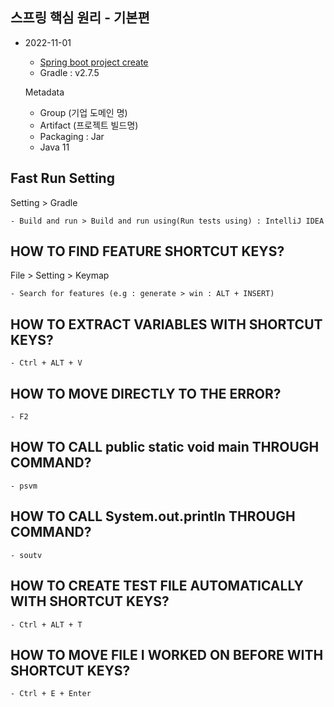 ## 스프링 핵심 원리 - 기본편

* 2022-11-01

    + [Spring boot project create](https://start.spring.io)
    + Gradle : v2.7.5

    Metadata
    + Group (기업 도메인 명)
    + Artifact (프로젝트 빌드명)
    + Packaging : Jar
    + Java 11 

## Fast Run Setting
Setting > Gradle

    - Build and run > Build and run using(Run tests using) : IntelliJ IDEA 

## HOW TO FIND FEATURE SHORTCUT KEYS?
File > Setting > Keymap

    - Search for features (e.g : generate > win : ALT + INSERT)

## HOW TO EXTRACT VARIABLES WITH SHORTCUT KEYS?
    - Ctrl + ALT + V

## HOW TO MOVE DIRECTLY TO THE ERROR? 
    - F2

## HOW TO CALL public static void main THROUGH COMMAND?
    - psvm

## HOW TO CALL System.out.println THROUGH COMMAND?
    - soutv

## HOW TO CREATE TEST FILE AUTOMATICALLY WITH SHORTCUT KEYS?
    - Ctrl + ALT + T

## HOW TO MOVE FILE I WORKED ON BEFORE WITH SHORTCUT KEYS?
    - Ctrl + E + Enter
